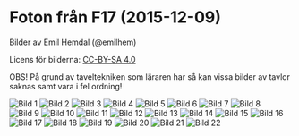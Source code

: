 
# Foton från F17 (2015-12-09)

Bilder av Emil Hemdal (@emilhem)

Licens för bilderna: [CC-BY-SA 4.0](https://creativecommons.org/licenses/by-sa/4.0/)

OBS! På grund av taveltekniken som läraren har så kan vissa bilder av tavlor saknas samt vara i fel ordning!

![Bild 1](https://raw.githubusercontent.com/erikdsjostrom/Kurser/master/Linj%C3%A4r%20Algebra/F17/foton-p%C3%A5-tavlor/_DSC2352.JPG)
![Bild 2](https://raw.githubusercontent.com/erikdsjostrom/Kurser/master/Linj%C3%A4r%20Algebra/F17/foton-p%C3%A5-tavlor/_DSC2356.JPG)
![Bild 3](https://raw.githubusercontent.com/erikdsjostrom/Kurser/master/Linj%C3%A4r%20Algebra/F17/foton-p%C3%A5-tavlor/_DSC2362.JPG)
![Bild 4](https://raw.githubusercontent.com/erikdsjostrom/Kurser/master/Linj%C3%A4r%20Algebra/F17/foton-p%C3%A5-tavlor/_DSC2368.JPG)
![Bild 5](https://raw.githubusercontent.com/erikdsjostrom/Kurser/master/Linj%C3%A4r%20Algebra/F17/foton-p%C3%A5-tavlor/_DSC2372.JPG)
![Bild 6](https://raw.githubusercontent.com/erikdsjostrom/Kurser/master/Linj%C3%A4r%20Algebra/F17/foton-p%C3%A5-tavlor/_DSC2377.JPG)
![Bild 7](https://raw.githubusercontent.com/erikdsjostrom/Kurser/master/Linj%C3%A4r%20Algebra/F17/foton-p%C3%A5-tavlor/_DSC2353.JPG)
![Bild 8](https://raw.githubusercontent.com/erikdsjostrom/Kurser/master/Linj%C3%A4r%20Algebra/F17/foton-p%C3%A5-tavlor/_DSC2357.JPG)
![Bild 9](https://raw.githubusercontent.com/erikdsjostrom/Kurser/master/Linj%C3%A4r%20Algebra/F17/foton-p%C3%A5-tavlor/_DSC2363.JPG)
![Bild 10](https://raw.githubusercontent.com/erikdsjostrom/Kurser/master/Linj%C3%A4r%20Algebra/F17/foton-p%C3%A5-tavlor/_DSC2369.JPG)
![Bild 11](https://raw.githubusercontent.com/erikdsjostrom/Kurser/master/Linj%C3%A4r%20Algebra/F17/foton-p%C3%A5-tavlor/_DSC2373.JPG)
![Bild 12](https://raw.githubusercontent.com/erikdsjostrom/Kurser/master/Linj%C3%A4r%20Algebra/F17/foton-p%C3%A5-tavlor/_DSC2379.JPG)
![Bild 13](https://raw.githubusercontent.com/erikdsjostrom/Kurser/master/Linj%C3%A4r%20Algebra/F17/foton-p%C3%A5-tavlor/_DSC2354.JPG)
![Bild 14](https://raw.githubusercontent.com/erikdsjostrom/Kurser/master/Linj%C3%A4r%20Algebra/F17/foton-p%C3%A5-tavlor/_DSC2358.JPG)
![Bild 15](https://raw.githubusercontent.com/erikdsjostrom/Kurser/master/Linj%C3%A4r%20Algebra/F17/foton-p%C3%A5-tavlor/_DSC2364.JPG)
![Bild 16](https://raw.githubusercontent.com/erikdsjostrom/Kurser/master/Linj%C3%A4r%20Algebra/F17/foton-p%C3%A5-tavlor/_DSC2370.JPG)
![Bild 17](https://raw.githubusercontent.com/erikdsjostrom/Kurser/master/Linj%C3%A4r%20Algebra/F17/foton-p%C3%A5-tavlor/_DSC2374.JPG)
![Bild 18](https://raw.githubusercontent.com/erikdsjostrom/Kurser/master/Linj%C3%A4r%20Algebra/F17/foton-p%C3%A5-tavlor/_DSC2355.JPG)
![Bild 19](https://raw.githubusercontent.com/erikdsjostrom/Kurser/master/Linj%C3%A4r%20Algebra/F17/foton-p%C3%A5-tavlor/_DSC2361.JPG)
![Bild 20](https://raw.githubusercontent.com/erikdsjostrom/Kurser/master/Linj%C3%A4r%20Algebra/F17/foton-p%C3%A5-tavlor/_DSC2366.JPG)
![Bild 21](https://raw.githubusercontent.com/erikdsjostrom/Kurser/master/Linj%C3%A4r%20Algebra/F17/foton-p%C3%A5-tavlor/_DSC2371.JPG)
![Bild 22](https://raw.githubusercontent.com/erikdsjostrom/Kurser/master/Linj%C3%A4r%20Algebra/F17/foton-p%C3%A5-tavlor/_DSC2376.JPG)
